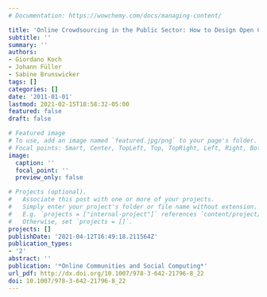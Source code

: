 ```yaml
---
# Documentation: https://wowchemy.com/docs/managing-content/

title: 'Online Crowdsourcing in the Public Sector: How to Design Open Government Platforms'
subtitle: ''
summary: ''
authors:
- Giordano Koch
- Johann Füller
- Sabine Brunswicker
tags: []
categories: []
date: '2011-01-01'
lastmod: 2021-02-15T18:58:32-05:00
featured: false
draft: false

# Featured image
# To use, add an image named `featured.jpg/png` to your page's folder.
# Focal points: Smart, Center, TopLeft, Top, TopRight, Left, Right, BottomLeft, Bottom, BottomRight.
image:
  caption: ''
  focal_point: ''
  preview_only: false

# Projects (optional).
#   Associate this post with one or more of your projects.
#   Simply enter your project's folder or file name without extension.
#   E.g. `projects = ["internal-project"]` references `content/project/deep-learning/index.md`.
#   Otherwise, set `projects = []`.
projects: []
publishDate: '2021-04-12T16:49:18.211564Z'
publication_types:
- '2'
abstract: ''
publication: '*Online Communities and Social Computing*'
url_pdf: http://dx.doi.org/10.1007/978-3-642-21796-8_22
doi: 10.1007/978-3-642-21796-8_22
---
```

